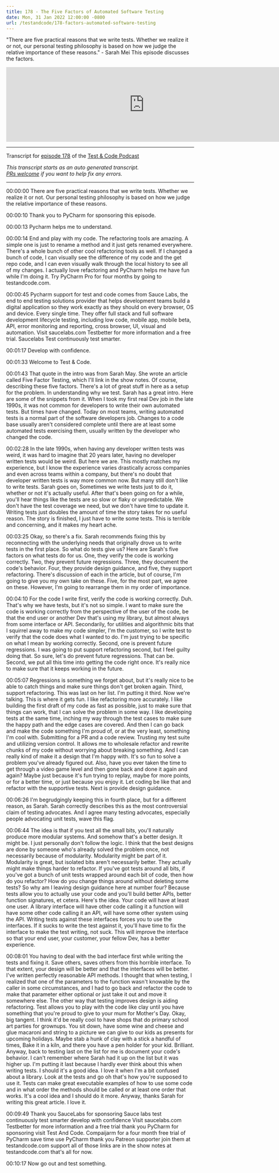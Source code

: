 ```yaml
---
title: 178 - The Five Factors of Automated Software Testing
date: Mon, 31 Jan 2022 12:00:00 -0800
url: /testandcode/178-factors-automated-software-testing
---
```


"There are five practical reasons that we write tests. Whether we realize it or not, our personal testing philosophy is based on how we judge the relative importance of these reasons." - Sarah Mei
This episode discusses the factors.

<iframe src="https://fireside.fm/player/v2/DOAjrBV2+RrWs_KSy" width="740" height="200" frameborder="0" scrolling="no">
</iframe>

---
Transcript for [episode 178](https://testandcode.com/178)
of the [Test & Code Podcast](https://testandcode.com/)

<em>This transcript starts as an auto generated transcript.</em><br/>
<em>[PRs welcome](https://github.com/okken/testandcode_transcripts) if you want to help fix any errors.</em><br/>

<!-- 
For people reading this on GitHub, the final page will be displayed at https://pythontest.com/testandcode
-->

---

00:00:00 There are five practical reasons that we write tests. Whether we realize it or not. Our personal testing philosophy is based on how we judge the relative importance of these reasons.

00:00:10 Thank you to PyCharm for sponsoring this episode.

00:00:13 Pycharm helps me to understand.

00:00:14 End and play with my code. The refactoring tools are amazing. A simple one is just to rename a method and it just gets renamed everywhere. There's a whole bunch of other cool refactoring tools as well. If I changed a bunch of code, I can visually see the difference of my code and the get repo code, and I can even visually walk through the local history to see all of my changes. I actually love refactoring and PyCharm helps me have fun while I'm doing it. Try PyCharm Pro for four months by going to testandcode.com.

00:00:45 Pycharm support for test and code comes from Sauce Labs, the end to end testing solutions provider that helps development teams build a digital application so they work exactly as they should on every browser, OS and device. Every single time. They offer full stack and full software development lifecycle testing, including low code, mobile app, mobile beta, API, error monitoring and reporting, cross browser, UI, visual and automation. Visit saucelabs.com Testbetter for more information and a free trial. Saucelabs Test continuously test smarter.

00:01:17 Develop with confidence.

00:01:33 Welcome to Test & Code.

00:01:43 That quote in the intro was from Sarah May. She wrote an article called Five Factor Testing, which I'll link in the show notes. Of course, describing these five factors. There's a lot of great stuff in here as a setup for the problem. In understanding why we test. Sarah has a great intro. Here are some of the snippets from it. When I took my first real Dev job in the late 1990s, it was not common for developers to write their own automated tests. But times have changed. Today on most teams, writing automated tests is a normal part of the software developers job. Changes to a code base usually aren't considered complete until there are at least some automated tests exercising them, usually written by the developer who changed the code.

00:02:28 In the late 1990s, when having any developer written tests was weird, it was hard to imagine that 20 years later, having no developer written tests would be weird. But here we are. This mostly matches my experience, but I know the experience varies drastically across companies and even across teams within a company, but there's no doubt that developer written tests is way more common now. But many still don't like to write tests. Sarah goes on, Sometimes we write tests just to do it, whether or not it's actually useful. After that's been going on for a while, you'll hear things like the tests are so slow or flaky or unpredictable. We don't have the test coverage we need, but we don't have time to update it. Writing tests just doubles the amount of time the story takes for no useful reason. The story is finished, I just have to write some tests. This is terrible and concerning, and it makes my heart ache.

00:03:25 Okay, so there's a fix. Sarah recommends fixing this by reconnecting with the underlying needs that originally drove us to write tests in the first place. So what do tests give us? Here are Sarah's five factors on what tests do for us. One, they verify the code is working correctly. Two, they prevent future regressions. Three, they document the code's behavior. Four, they provide design guidance, and five, they support refactoring. There's discussion of each in the article, but of course, I'm going to give you my own take on these. Five, for the most part, we agree on these. However, I'm going to rearrange them in my order of importance.

00:04:10 For the code I write first, verify the code is working correctly. Duh. That's why we have tests, but it's not so simple. I want to make sure the code is working correctly from the perspective of the user of the code, be that the end user or another Dev that's using my library, but almost always from some interface or API. Secondarily, for utilities and algorithmic bits that I squirrel away to make my code simpler, I'm the customer, so I write test to verify that the code does what I wanted to do. I'm just trying to be specific on what I mean by working correctly. Second, one is prevent future regressions. I was going to put support refactoring second, but I feel guilty doing that. So sure, let's do prevent future regressions. That can be. Second, we put all this time into getting the code right once. It's really nice to make sure that it keeps working in the future.

00:05:07 Regressions is something we forget about, but it's really nice to be able to catch things and make sure things don't get broken again. Third, support refactoring. This was last on her list. I'm putting it third. Now we're talking. This is where it gets fun. I like refactoring more accurately. I like building the first draft of my code as fast as possible, just to make sure that things can work, that I can solve the problem in some way. I like developing tests at the same time, inching my way through the test cases to make sure the happy path and the edge cases are covered. And then I can go back and make the code something I'm proud of, or at the very least, something I'm cool with. Submitting for a PR and a code review. Trusting my test suite and utilizing version control. It allows me to wholesale refactor and rewrite chunks of my code without worrying about breaking something. And I can really kind of make it a design that I'm happy with. It's so fun to solve a problem you've already figured out. Also, have you ever taken the time to get through a video game level and then gone back and done it again and again? Maybe just because it's fun trying to replay, maybe for more points, or for a better time, or just because you enjoy it. Let coding be like that and refactor with the supportive tests. Next is provide design guidance.

00:06:26 I'm begrudgingly keeping this in fourth place, but for a different reason, as Sarah. Sarah correctly describes this as the most controversial claim of testing advocates. And I agree many testing advocates, especially people advocating unit tests, wave this flag.

00:06:44 The idea is that if you test all the small bits, you'll naturally produce more modular systems. And somehow that's a better design. It might be. I just personally don't follow the logic. I think that the best designs are done by someone who's already solved the problem once, not necessarily because of modularity. Modularity might be part of it. Modularity is great, but isolated bits aren't necessarily better. They actually might make things harder to refactor. If you've got tests around all bits, if you've got a bunch of unit tests wrapped around each bit of code, then how do you refactor? How do you change things around without deleting some tests? So why am I leaving design guidance here at number four? Because tests allow you to actually use your code and you'll build better APIs, better function signatures, et cetera. Here's the idea. Your code will have at least one user. A library interface will have other code calling it a function will have some other code calling it an API, will have some other system using the API. Writing tests against these interfaces forces you to use the interfaces. If it sucks to write the test against it, you'll have time to fix the interface to make the test writing, not suck. This will improve the interface so that your end user, your customer, your fellow Dev, has a better experience.

00:08:01 You having to deal with the bad interface first while writing the tests and fixing it. Save others, saves others from this horrible interface. To that extent, your design will be better and that the interfaces will be better. I've written perfectly reasonable API methods. I thought that when testing, I realized that one of the parameters to the function wasn't knowable by the caller in some circumstances, and I had to go back and refactor the code to make that parameter either optional or just take it out and move it somewhere else. The other way that testing improves design is aiding refactoring. Test allows you to play with the code like clay until you have something that you're proud to give to your mum for Mother's Day. Okay, big tangent. I think it'd be really cool to have shops that do primary school art parties for grownups. You sit down, have some wine and cheese and glue macaroni and string to a picture we can give to our kids as presents for upcoming holidays. Maybe stab a hunk of clay with a stick a handful of times, Bake it in a kiln, and there you have a pen holder for your kid. Brilliant. Anyway, back to testing last on the list for me is document your code's behavior. I can't remember where Sarah had it up on the list but it was higher up. I'm putting it last because I hardly ever think about this when writing tests. I should it's a good idea. I love it when I'm a bit confused about a library. Look at the tests and go oh that's how you're supposed to use it. Tests can make great executable examples of how to use some code and in what order the methods should be called or at least one order that works. It's a cool idea and I should do it more. Anyway, thanks Sarah for writing this great article. I love it.

00:09:49 Thank you SauceLabs for sponsoring Sauce labs test continuously test smarter develop with confidence Visit saucelabs.com Testbetter for more information and a free trial thank you PyCharm for sponsoring visit Test And Code. Compaijarm for a four month free trial of PyCharm save time use PyCharm thank you Patreon supporter join them at testandcode.com support all of those links are in the show notes at testandcode.com that's all for now.

00:10:17 Now go out and test something.